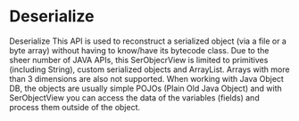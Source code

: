 # Deserialize
Deserialize
This API is used to reconstruct a serialized object (via a file or a byte array) without having to know/have its bytecode class. Due to the sheer number of JAVA APIs, this SerObjecrView is limited to primitives (including String), custom serialized objects and ArrayList. Arrays with more than 3 dimensions are also not supported. When working with Java Object DB, the objects are usually simple POJOs (Plain Old Java Object) and with SerObjectView you can access the data of the variables (fields) and process them outside of the object.
